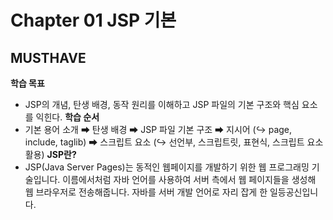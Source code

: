 # Chapter 01 JSP 기본
 ## MUSTHAVE
  **학습 목표**
   - JSP의 개념, 탄생 배경, 동작 원리를 이해하고 JSP 파일의 기본 구조와 핵심 요소를 익힌다.
  **학습 순서**
   - 기본 용어 소개 ➡ 탄생 배경 ➡ JSP 파일 기본 구조 ➡ 지시어 (↪ page, include, taglib) ➡ 스크립트 요소 (↪ 선언부, 스크립트릿, 표현식, 스크립트 요소 활용)
  **JSP란?**
   - JSP(Java Server Pages)는 동적인 웹페이지를 개발하기 위한 웹 프로그래밍 기술입니다. 이름에서처럼 자바 언어를 사용하여 서버 측에서 웹 페이지들을 생성해 웹 브라우저로 전송해줍니다. 자바를 서버 개발 언어로 자리 잡게 한 일등공신입니다.